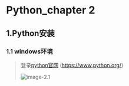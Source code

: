 # Python_chapter 2

## 1.Python安装

### 1.1 windows环境

> 登录[python官网](https://www.python.org/) (https://www.python.org/)
>
> ![image-2.1](img\img-2.1.png)
>
> 

